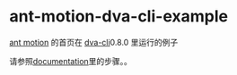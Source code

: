 # ant-motion-dva-cli-example

[ant motion](https://motion.ant.design/) 的首页在 [dva-cli](https://github.com/dvajs/dva-cli)0.8.0 里运行的例子

请参照[documentation](https://github.com/ant-motion/ant-motion-dva-cli-example/blob/master/src/routes/Home/documentation.md)里的步骤。。

